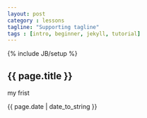 ```yaml
---
layout: post
category : lessons
tagline: "Supporting tagline"
tags : [intro, beginner, jekyll, tutorial]
---
```

{% include JB/setup %}

<h2>{{ page.title }}</h2>
<p>my frist</p>

<p>{{ page.date | date_to_string }}</p>
